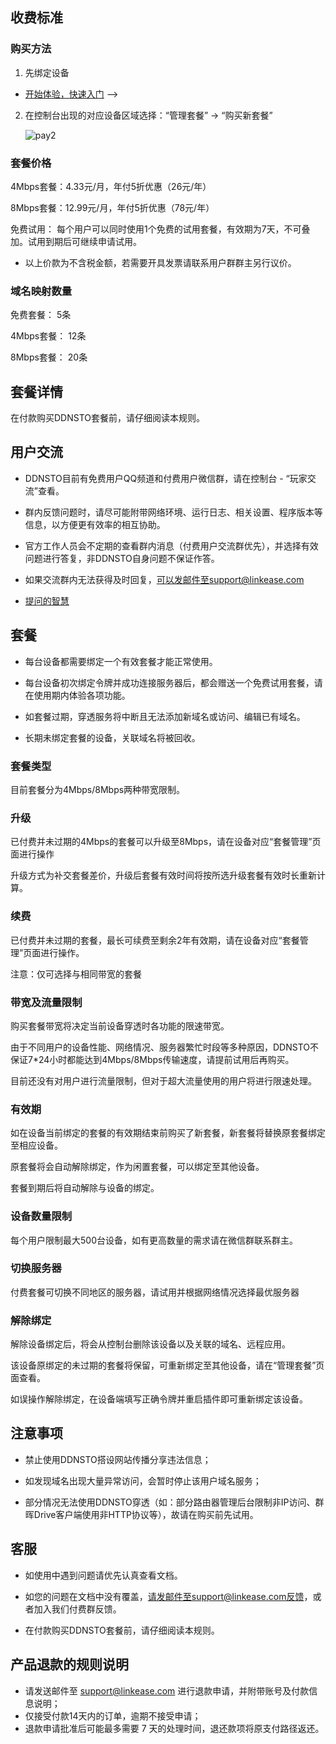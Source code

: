 ## 收费标准
 
### 购买方法

1. 先绑定设备

* [开始体验，快速入门](/zh/guide/ddnsto/start.md) -->

2. 在控制台出现的对应设备区域选择：“管理套餐” -> “购买新套餐”

   ![pay2](./pay/pay2.jpg)

### 套餐价格

4Mbps套餐：4.33元/月，年付5折优惠（26元/年）

8Mbps套餐：12.99元/月，年付5折优惠（78元/年）

免费试用： 每个用户可以同时使用1个免费的试用套餐，有效期为7天，不可叠加。试用到期后可继续申请试用。

* 以上价款为不含税金额，若需要开具发票请联系用户群群主另行议价。
### 域名映射数量

免费套餐： 5条

4Mbps套餐： 12条

8Mbps套餐： 20条

## 套餐详情

在付款购买DDNSTO套餐前，请仔细阅读本规则。

## 用户交流
* DDNSTO目前有免费用户QQ频道和付费用户微信群，请在控制台 - “玩家交流”查看。

* 群内反馈问题时，请尽可能附带网络环境、运行日志、相关设置、程序版本等信息，以方便更有效率的相互协助。
 
* 官方工作人员会不定期的查看群内消息（付费用户交流群优先），并选择有效问题进行答复，非DDNSTO自身问题不保证作答。

* 如果交流群内无法获得及时回复，可以发邮件至support@linkease.com

* [提问的智慧](https://github.com/ryanhanwu/How-To-Ask-Questions-The-Smart-Way/blob/main/README-zh_CN.md)

## 套餐 

* 每台设备都需要绑定一个有效套餐才能正常使用。

* 每台设备初次绑定令牌并成功连接服务器后，都会赠送一个免费试用套餐，请在使用期内体验各项功能。

* 如套餐过期，穿透服务将中断且无法添加新域名或访问、编辑已有域名。

* 长期未绑定套餐的设备，关联域名将被回收。

### 套餐类型  

目前套餐分为4Mbps/8Mbps两种带宽限制。
 
### 升级
已付费并未过期的4Mbps的套餐可以升级至8Mbps，请在设备对应“套餐管理”页面进行操作

升级方式为补交套餐差价，升级后套餐有效时间将按所选升级套餐有效时长重新计算。

### 续费
已付费并未过期的套餐，最长可续费至剩余2年有效期，请在设备对应“套餐管理”页面进行操作。

注意：仅可选择与相同带宽的套餐

### 带宽及流量限制

购买套餐带宽将决定当前设备穿透时各功能的限速带宽。

由于不同用户的设备性能、网络情况、服务器繁忙时段等多种原因，DDNSTO不保证7*24小时都能达到4Mbps/8Mbps传输速度，请提前试用后再购买。

目前还没有对用户进行流量限制，但对于超大流量使用的用户将进行限速处理。

### 有效期

如在设备当前绑定的套餐的有效期结束前购买了新套餐，新套餐将替换原套餐绑定至相应设备。

原套餐将会自动解除绑定，作为闲置套餐，可以绑定至其他设备。

套餐到期后将自动解除与设备的绑定。
  
### 设备数量限制

每个用户限制最大500台设备，如有更高数量的需求请在微信群联系群主。

### 切换服务器

付费套餐可切换不同地区的服务器，请试用并根据网络情况选择最优服务器

###  解除绑定
解除设备绑定后，将会从控制台删除该设备以及关联的域名、远程应用。

该设备原绑定的未过期的套餐将保留，可重新绑定至其他设备，请在“管理套餐”页面查看。

如误操作解除绑定，在设备端填写正确令牌并重启插件即可重新绑定该设备。

 
## 注意事项
* 禁止使用DDNSTO搭设网站传播分享违法信息；

* 如发现域名出现大量异常访问，会暂时停止该用户域名服务；

* 部分情况无法使用DDNSTO穿透（如：部分路由器管理后台限制非IP访问、群晖Drive客户端使用非HTTP协议等），故请在购买前先试用。

## 客服   
* 如使用中遇到问题请优先认真查看文档。

* 如您的问题在文档中没有覆盖，请发邮件至support@linkease.com反馈，或者加入我们付费群反馈。

* 在付款购买DDNSTO套餐前，请仔细阅读本规则。

## 产品退款的规则说明

- 请发送邮件至 support@linkease.com 进行退款申请，并附带账号及付款信息说明； 
- 仅接受付款14天内的订单，逾期不接受申请； 
- 退款申请批准后可能最多需要 7 天的处理时间，退还款项将原支付路径返还。
